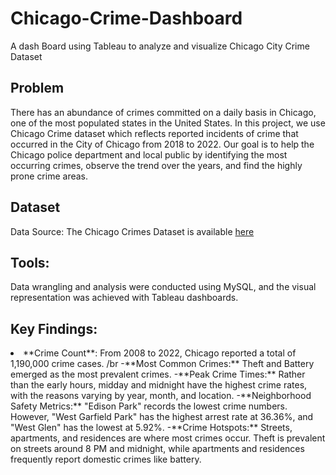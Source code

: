 # Chicago-Crime-Dashboard
A dash Board using Tableau to analyze and visualize Chicago City Crime Dataset

## Problem
There has an abundance of crimes committed on a daily basis in Chicago, one of the most populated states in the United States. In this project, we use Chicago Crime dataset which reflects reported incidents of crime that occurred in the City of Chicago from 2018 to 2022. Our goal is to help the Chicago police department and local public by identifying the most occurring crimes, observe the trend over the years, and find the highly prone crime areas.

## Dataset 
Data Source: The Chicago Crimes Dataset is available [here](https://data.cityofchicago.org/Public-Safety/Crimes-2022/9hwr-2zxp/data)

## Tools: 
Data wrangling and analysis were conducted using MySQL, and the visual representation was achieved with Tableau dashboards.

## Key Findings: 
<li>**Crime Count**: From 2008 to 2022, Chicago reported a total of 1,190,000 crime cases. /br
-**Most Common Crimes:** Theft and Battery emerged as the most prevalent crimes.
-**Peak Crime Times:** Rather than the early hours, midday and midnight have the highest crime rates, with the reasons varying by year, month, and location.
-**Neighborhood Safety Metrics:** "Edison Park" records the lowest crime numbers. However, "West Garfield Park" has the highest arrest rate at 36.36%, and "West Glen" has the lowest at 5.92%.
-**Crime Hotspots:** Streets, apartments, and residences are where most crimes occur. Theft is prevalent on streets around 8 PM and midnight, while apartments and residences frequently report domestic crimes like battery.
